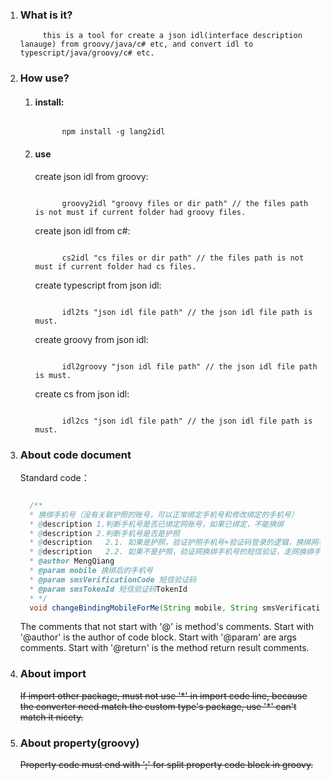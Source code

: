 1. ### What is it?

            this is a tool for create a json idl(interface description lanauge) from groovy/java/c# etc, and convert idl to typescript/java/groovy/c# etc.

2. ### How use?

      1. #### install:

            ```console

                  npm install -g lang2idl

            ```

      2. #### use

            create json idl from groovy: 

            ```console

                  groovy2idl "groovy files or dir path" // the files path is not must if current folder had groovy files.

            ```

            create json idl from c#: 

            ```console

                  cs2idl "cs files or dir path" // the files path is not must if current folder had cs files.

            ```

            create typescript from json idl: 

            ```console

                  idl2ts "json idl file path" // the json idl file path is must.

            ```

            create groovy from json idl: 

            ```console

                  idl2groovy "json idl file path" // the json idl file path is must.

            ```

            create cs from json idl: 

            ```console

                  idl2cs "json idl file path" // the json idl file path is must.

            ```



3. ### About code document
 
      Standard code：
      
      ```java

        /**
        * 换绑手机号（没有关联护照的账号，可以正常绑定手机号和修改绑定的手机号）
        * @description 1.判断手机号是否已绑定网账号，如果已绑定，不能换绑
        * @description 2.判断手机号是否是护照
        * @description   2.1. 如果是护照，验证护照手机号+验证码登录的逻辑，换绑网手机号、绑定护照
        * @description   2.2. 如果不是护照，验证网换绑手机号的短信验证，走网换绑手机号的逻辑
        * @author MengQiang
        * @param mobile 换绑后的手机号
        * @param smsVerificationCode 短信验证码
        * @param smsTokenId 短信验证码TokenId
        * */
        void changeBindingMobileForMe(String mobile, String smsVerificationCode,String smsTokenId);Ï

      ```

      The comments that not start with '@' is method's comments.
      Start with '@author' is the author of code block.
      Start with '@param' are args comments.
      Start with '@return' is the method return result comments.


4. ### About import

      <del>If import other package, must not use '\*' in import code line, because the converter need match the custom type's package, use '\*' can't match it nicety. </del>


5. ### About property(groovy)

      <del>Property code must end with ';' for split property code block in groovy.</del>
